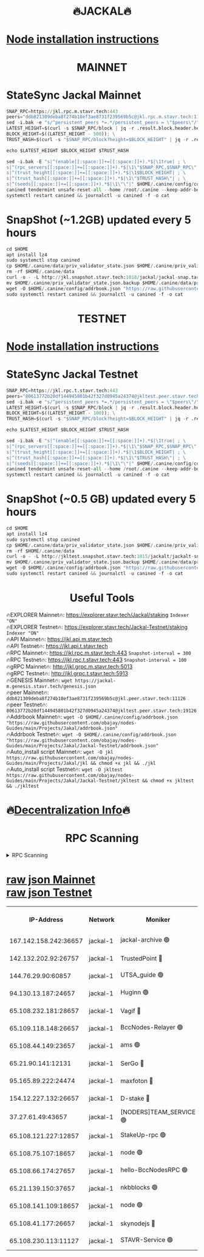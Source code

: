 <h1 align="center"> 🔥JACKAL🔥</h1>

[Node installation instructions](https://github.com/obajay/nodes-Guides/tree/main/Projects/Jakal)
=

<h1 align="center"> MAINNET</h1>

# StateSync Jackal Mainnet
```python
SNAP_RPC=https://jkl.rpc.m.stavr.tech:443
peers="ddb821309deba8f274b18ef3ae8731f239569b5c@jkl.rpc.m.stavr.tech:11126"
sed -i.bak -e "s/^persistent_peers *=.*/persistent_peers = \"$peers\"/" $HOME/.canine/config/config.toml
LATEST_HEIGHT=$(curl -s $SNAP_RPC/block | jq -r .result.block.header.height); \
BLOCK_HEIGHT=$((LATEST_HEIGHT - 500)); \
TRUST_HASH=$(curl -s "$SNAP_RPC/block?height=$BLOCK_HEIGHT" | jq -r .result.block_id.hash)

echo $LATEST_HEIGHT $BLOCK_HEIGHT $TRUST_HASH

sed -i.bak -E "s|^(enable[[:space:]]+=[[:space:]]+).*$|\1true| ; \
s|^(rpc_servers[[:space:]]+=[[:space:]]+).*$|\1\"$SNAP_RPC,$SNAP_RPC\"| ; \
s|^(trust_height[[:space:]]+=[[:space:]]+).*$|\1$BLOCK_HEIGHT| ; \
s|^(trust_hash[[:space:]]+=[[:space:]]+).*$|\1\"$TRUST_HASH\"| ; \
s|^(seeds[[:space:]]+=[[:space:]]+).*$|\1\"\"|" $HOME/.canine/config/config.toml
canined tendermint unsafe-reset-all --home /root/.canine --keep-addr-book
systemctl restart canined && journalctl -u canined -f -o cat
```
# SnapShot (~1.2GB) updated every 5 hours
```python
cd $HOME
apt install lz4
sudo systemctl stop canined
cp $HOME/.canine/data/priv_validator_state.json $HOME/.canine/priv_validator_state.json.backup
rm -rf $HOME/.canine/data
curl -o - -L http://jkl.snapshot.stavr.tech:1018/jackal/jackal-snap.tar.lz4 | lz4 -c -d - | tar -x -C $HOME/.canine --strip-components 2
mv $HOME/.canine/priv_validator_state.json.backup $HOME/.canine/data/priv_validator_state.json
wget -O $HOME/.canine/config/addrbook.json "https://raw.githubusercontent.com/obajay/nodes-Guides/main/Projects/Jakal/addrbook.json"
sudo systemctl restart canined && journalctl -u canined -f -o cat
```

<h1 align="center"> TESTNET</h1>

[Node installation instructions](https://github.com/obajay/nodes-Guides/tree/main/Projects/Jakal/Jackal-Testnet)
=

# StateSync Jackal Testnet
```python
SNAP_RPC=https://jkl.rpc.t.stavr.tech:443
peers="80613772b20df144945801b42f327d0945a24374@jkltest.peer.stavr.tech:19126"
sed -i.bak -e "s/^persistent_peers *=.*/persistent_peers = \"$peers\"/" $HOME/.canine/config/config.toml
LATEST_HEIGHT=$(curl -s $SNAP_RPC/block | jq -r .result.block.header.height); \
BLOCK_HEIGHT=$((LATEST_HEIGHT - 100)); \
TRUST_HASH=$(curl -s "$SNAP_RPC/block?height=$BLOCK_HEIGHT" | jq -r .result.block_id.hash)

echo $LATEST_HEIGHT $BLOCK_HEIGHT $TRUST_HASH

sed -i.bak -E "s|^(enable[[:space:]]+=[[:space:]]+).*$|\1true| ; \
s|^(rpc_servers[[:space:]]+=[[:space:]]+).*$|\1\"$SNAP_RPC,$SNAP_RPC\"| ; \
s|^(trust_height[[:space:]]+=[[:space:]]+).*$|\1$BLOCK_HEIGHT| ; \
s|^(trust_hash[[:space:]]+=[[:space:]]+).*$|\1\"$TRUST_HASH\"| ; \
s|^(seeds[[:space:]]+=[[:space:]]+).*$|\1\"\"|" $HOME/.canine/config/config.toml
canined tendermint unsafe-reset-all --home /root/.canine --keep-addr-book
systemctl restart canined && journalctl -u canined -f -o cat
```
# SnapShot (~0.5 GB) updated every 5 hours
```python
cd $HOME
apt install lz4
sudo systemctl stop canined
cp $HOME/.canine/data/priv_validator_state.json $HOME/.canine/priv_validator_state.json.backup
rm -rf $HOME/.canine/data
curl -o - -L http://jkltest.snapshot.stavr.tech:1015/jackalt/jackalt-snap.tar.lz4 | lz4 -c -d - | tar -x -C $HOME/.canine --strip-components 2
mv $HOME/.canine/priv_validator_state.json.backup $HOME/.canine/data/priv_validator_state.json
wget -O $HOME/.canine/config/addrbook.json "https://raw.githubusercontent.com/obajay/nodes-Guides/main/Projects/Jakal/Jackal-Testnet/addrbook.json"
sudo systemctl restart canined && journalctl -u canined -f -o cat
```

 <h1 align="center"> Useful Tools</h1>

🔥EXPLORER Mainnet🔥:      https://explorer.stavr.tech/Jackal/staking		        `Indexer "ON"` \
🔥EXPLORER Testnet🔥:      https://explorer.stavr.tech/Jackal-Testnet/staking     `Indexer "ON"` \
🔥API Mainnet🔥: 			 		 https://jkl.api.m.stavr.tech \
🔥API Testnet🔥: 			 		 https://jkl.api.t.stavr.tech \
🔥RPC Mainnet🔥:           https://jkl.rpc.m.stavr.tech:443              `Snapshot-interval = 300` \
🔥RPC Testnet🔥:           https://jkl.rpc.t.stavr.tech:443              `Snapshot-interval = 100` \
🔥gRPC Mainnet🔥:          http://jkl.grpc.m.stavr.tech:5013 \
🔥gRPC Testnet🔥:          http://jkl.grpc.t.stavr.tech:5913 \
🔥GENESIS Mainnet🔥:    `wget https://jackal-m.genesis.stavr.tech/genesis.json` \
🔥peer Mainnet🔥:					 `ddb821309deba8f274b18ef3ae8731f239569b5c@jkl.peer.stavr.tech:11126` \
🔥peer Testnet🔥:					 `80613772b20df144945801b42f327d0945a24374@jkltest.peer.stavr.tech:19126` \
🔥Addrbook Mainnet🔥:    ```wget -O $HOME/.canine/config/addrbook.json "https://raw.githubusercontent.com/obajay/nodes-Guides/main/Projects/Jakal/addrbook.json"``` \
🔥Addrbook Testnet🔥:    ```wget -O $HOME/.canine/config/addrbook.json "https://raw.githubusercontent.com/obajay/nodes-Guides/main/Projects/Jakal/Jackal-Testnet/addrbook.json"``` \
🔥Auto_install script Mainnet🔥: ```wget -O jkl https://raw.githubusercontent.com/obajay/nodes-Guides/main/Projects/Jakal/jkl && chmod +x jkl && ./jkl``` \
🔥Auto_install script Testnet🔥: ```wget -O jkltest https://raw.githubusercontent.com/obajay/nodes-Guides/main/Projects/Jakal/Jackal-Testnet/jkltest && chmod +x jkltest && ./jkltest```

🔥[Decentralization Info](https://github.com/obajay/StateSync-snapshots/tree/main/Projects/Jackal/Decentralization)🔥
=

<h1 align="center"> RPC Scanning</h1>

<details>
<summary>RPC Scanning</summary>

<h2 align="center"> We scan nodes in real time every 4 hours. And we provide the final result of RPC endpoints.
We cannot influence the operation of these nodes in any way. </h2>


```python
If Voting Power is higher than 0 --> then the Node is a validator of the network and may be subject to attack and be a potential threat to the chain.
```
```python
We marked such validators with a red symbol
```

</details>

[raw json Mainnet](https://rpc-check.jaclalm.stavr.tech/jaclalm/rpc-jaclalm-result.json) \
[raw json Testnet](https://github.com/obajay/StateSync-snapshots/tree/main/Projects/Jackal/Rpc-Check-Testnet)
=

<table><tr><th>IP-Address</th><th>Network</th><th>Moniker</th><th>Latest Block Height</th><th>Earliest Block Height</th><th>Catching Up</th><th>Tx Index</th><th>Voting Power</th><th>Scan Time</th></tr><tr><td>167.142.158.242:36657</td><td>jackal-1</td><td>jackal-archive 🟢</td><td>6673117</td><td>2770293</td><td>False</td><td>on</td><td>0</td><td>2024-02-28T19:48:26.436360533UTC</td></tr><tr><td>142.132.202.92:26757</td><td>jackal-1</td><td>TrustedPoint 🔴</td><td>6673110</td><td>6129401</td><td>False</td><td>on</td><td>291224</td><td>2024-02-28T19:47:38.617333942UTC</td></tr><tr><td>144.76.29.90:60857</td><td>jackal-1</td><td>UTSA_guide 🟢</td><td>6673115</td><td>6280001</td><td>False</td><td>on</td><td>0</td><td>2024-02-28T19:48:10.529910703UTC</td></tr><tr><td>94.130.13.187:24657</td><td>jackal-1</td><td>Huginn 🟢</td><td>6588265</td><td>6424001</td><td>False</td><td>on</td><td>0</td><td>2024-02-28T19:48:29.076931718UTC</td></tr><tr><td>65.108.232.181:28657</td><td>jackal-1</td><td>Vagif 🔴</td><td>6673116</td><td>6462201</td><td>False</td><td>off</td><td>60003</td><td>2024-02-28T19:48:15.353121814UTC</td></tr><tr><td>65.109.118.148:26657</td><td>jackal-1</td><td>BccNodes-Relayer 🟢</td><td>6673115</td><td>6489001</td><td>False</td><td>on</td><td>0</td><td>2024-02-28T19:48:08.213552533UTC</td></tr><tr><td>65.108.44.149:23657</td><td>jackal-1</td><td>ams 🟢</td><td>6673116</td><td>6571141</td><td>False</td><td>on</td><td>0</td><td>2024-02-28T19:48:16.312084941UTC</td></tr><tr><td>65.21.90.141:12131</td><td>jackal-1</td><td>SerGo 🔴</td><td>6673109</td><td>6573108</td><td>False</td><td>off</td><td>51100</td><td>2024-02-28T19:47:34.253030742UTC</td></tr><tr><td>95.165.89.222:24474</td><td>jackal-1</td><td>maxfoton 🔴</td><td>6673116</td><td>6573115</td><td>False</td><td>off</td><td>117661</td><td>2024-02-28T19:48:15.949893962UTC</td></tr><tr><td>154.12.227.132:26657</td><td>jackal-1</td><td>D-stake 🔴</td><td>6673108</td><td>6591001</td><td>False</td><td>off</td><td>130261</td><td>2024-02-28T19:47:27.013877263UTC</td></tr><tr><td>37.27.61.49:43657</td><td>jackal-1</td><td>[NODERS]TEAM_SERVICE 🟢</td><td>6673108</td><td>6591201</td><td>False</td><td>on</td><td>0</td><td>2024-02-28T19:47:24.282120263UTC</td></tr><tr><td>65.108.121.227:12857</td><td>jackal-1</td><td>StakeUp-rpc 🟢</td><td>6673110</td><td>6604001</td><td>False</td><td>on</td><td>0</td><td>2024-02-28T19:47:38.912977687UTC</td></tr><tr><td>65.108.75.107:18657</td><td>jackal-1</td><td>node 🟢</td><td>6673113</td><td>6616732</td><td>False</td><td>on</td><td>0</td><td>2024-02-28T19:47:59.679458517UTC</td></tr><tr><td>65.108.66.174:27657</td><td>jackal-1</td><td>hello-BccNodesRPC 🟢</td><td>6673115</td><td>6628401</td><td>False</td><td>on</td><td>0</td><td>2024-02-28T19:48:10.849743026UTC</td></tr><tr><td>65.21.139.150:37657</td><td>jackal-1</td><td>nkbblocks 🟢</td><td>6673109</td><td>6639001</td><td>False</td><td>on</td><td>0</td><td>2024-02-28T19:47:33.856064077UTC</td></tr><tr><td>65.108.141.109:18657</td><td>jackal-1</td><td>node 🟢</td><td>6673109</td><td>6643057</td><td>False</td><td>on</td><td>0</td><td>2024-02-28T19:47:29.422154451UTC</td></tr><tr><td>65.108.41.177:26657</td><td>jackal-1</td><td>skynodejs 🔴</td><td>6673117</td><td>6668001</td><td>False</td><td>on</td><td>83703</td><td>2024-02-28T19:48:26.785661962UTC</td></tr><tr><td>65.108.230.113:11127</td><td>jackal-1</td><td>STAVR-Service 🟢</td><td>6673116</td><td>6672401</td><td>False</td><td>on</td><td>0</td><td>2024-02-28T19:48:18.655189488UTC</td></tr></table>
